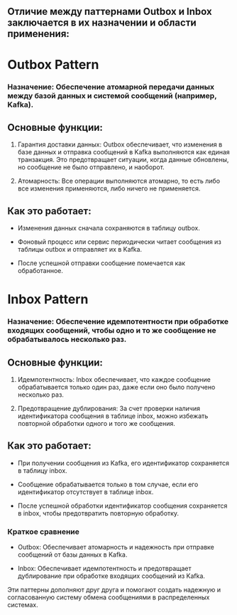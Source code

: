## Отличие между паттернами Outbox и Inbox заключается в их назначении и области применения:

# Outbox Pattern
### **Назначение:** Обеспечение атомарной передачи данных между базой данных и системой сообщений (например, Kafka).

## Основные функции:

1. Гарантия доставки данных: Outbox обеспечивает, что изменения в базе данных и отправка сообщений в Kafka выполняются как единая транзакция. Это предотвращает ситуации, когда данные обновлены, но сообщение не было отправлено, и наоборот.

2. Атомарность: Все операции выполняются атомарно, то есть либо все изменения применяются, либо ничего не применяется.

## Как это работает:

- Изменения данных сначала сохраняются в таблицу outbox.

- Фоновый процесс или сервис периодически читает сообщения из таблицы outbox и отправляет их в Kafka.

- После успешной отправки сообщение помечается как обработанное.

# Inbox Pattern

### **Назначение:** Обеспечение идемпотентности при обработке входящих сообщений, чтобы одно и то же сообщение не обрабатывалось несколько раз.

## Основные функции:

1. Идемпотентность: Inbox обеспечивает, что каждое сообщение обрабатывается только один раз, даже если оно было получено несколько раз.

2. Предотвращение дублирования: За счет проверки наличия идентификатора сообщения в таблице inbox, можно избежать повторной обработки одного и того же сообщения.

## Как это работает:

- При получении сообщения из Kafka, его идентификатор сохраняется в таблицу inbox.

- Сообщение обрабатывается только в том случае, если его идентификатор отсутствует в таблице inbox.

- После успешной обработки идентификатор сообщения сохраняется в inbox, чтобы предотвратить повторную обработку.

### Краткое сравнение
- Outbox: Обеспечивает атомарность и надежность при отправке сообщений от базы данных в Kafka.

- Inbox: Обеспечивает идемпотентность и предотвращает дублирование при обработке входящих сообщений из Kafka.

Эти паттерны дополняют друг друга и помогают создать надежную и согласованную систему обмена сообщениями в распределенных системах.